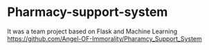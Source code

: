 # Pharmacy-support-system
It was a team project based on Flask and Machine Learning 
https://github.com/Angel-OF-Immorality/Pharamcy_Support_System
